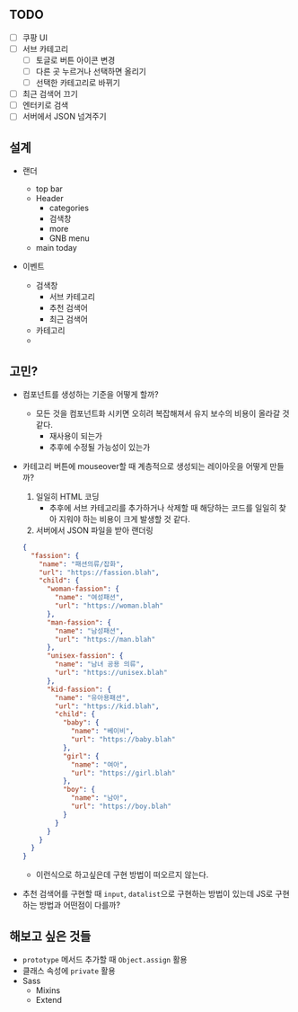 ## TODO

- [ ] 쿠팡 UI
- [ ] 서브 카테고리
  - [ ] 토글로 버튼 아이콘 변경
  - [ ] 다른 곳 누르거나 선택하면 올리기
  - [ ] 선택한 카테고리로 바뀌기
- [ ] 최근 검색어 끄기
- [ ] 엔터키로 검색
- [ ] 서버에서 JSON 넘겨주기

## 설계

- 랜더

  - top bar
  - Header
    - categories
    - 검색창
    - more
    - GNB menu
  - main today

- 이벤트

  - 검색창
    - 서브 카테고리
    - 추천 검색어
    - 최근 검색어
  - 카테고리
  -

## 고민?

- 컴포넌트를 생성하는 기준을 어떻게 할까?

  - 모든 것을 컴포넌트화 시키면 오히려 복잡해져서 유지 보수의 비용이 올라갈 것 같다.
    - 재사용이 되는가
    - 추후에 수정될 가능성이 있는가

- 카테고리 버튼에 mouseover할 때 계층적으로 생성되는 레이아웃을 어떻게 만들까?

  1. 일일히 HTML 코딩
     - 추후에 서브 카테고리를 추가하거나 삭제할 때 해당하는 코드를 일일히 찾아 지워야 하는 비용이 크게 발생할 것 같다.
  2. 서버에서 JSON 파일을 받아 랜더링

  ```json
  {
    "fassion": {
      "name": "패션의류/잡화",
      "url": "https://fassion.blah",
      "child": {
        "woman-fassion": {
          "name": "여성패션",
          "url": "https://woman.blah"
        },
        "man-fassion": {
          "name": "남성패션",
          "url": "https://man.blah"
        },
        "unisex-fassion": {
          "name": "남녀 공용 의류",
          "url": "https://unisex.blah"
        },
        "kid-fassion": {
          "name": "유아용패션",
          "url": "https://kid.blah",
          "child": {
            "baby": {
              "name": "베이비",
              "url": "https://baby.blah"
            },
            "girl": {
              "name": "여아",
              "url": "https://girl.blah"
            },
            "boy": {
              "name": "남아",
              "url": "https://boy.blah"
            }
          }
        }
      }
    }
  }
  ```

  - 이런식으로 하고싶은데 구현 방법이 떠오르지 않는다.

- 추천 검색어를 구현할 때 `input`, `datalist`으로 구현하는 방법이 있는데 JS로 구현하는 방법과 어떤점이 다를까?

## 해보고 싶은 것들

- `prototype` 메서드 추가할 때 `Object.assign` 활용
- 클래스 속성에 `private` 활용
- Sass
  - Mixins
  - Extend
